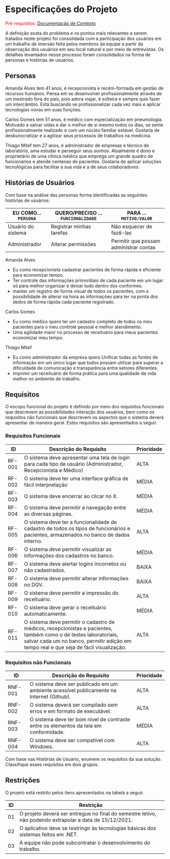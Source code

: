 # Especificações do Projeto

<span style="color:red">Pré-requisitos: <a href="1-Documentação de Contexto.md"> Documentação de Contexto</a></span>

A definição exata do problema e os pontos mais relevantes a serem tratados neste projeto foi consolidada com a participação dos usuários em um trabalho de imersão feita pelos membros da equipe a partir da observação dos usuários em seu local natural e por meio de entrevistas. Os detalhes levantados nesse processo foram consolidados na forma de personas e histórias de usuários.


## Personas

Amanda Alves tem 41 anos, é recepcionista e recém-formada em gestão de recursos humanos. Pensa em se desenvolver profissionalmente através de um mestrado fora do país, pois adora viajar, é solteira e sempre quis fazer um intercâmbio. Está buscando se profissionalizar cada vez mais e aplicar tecnologias novas em suas funções.

Carlos Gomes tem 51 anos, é médico com especialização em pneumologia. Motivado a salvar vidas e dar o melhor de si mesmo todos os dias, se sente profissionalmente realizado e com um núcleo familiar estável. Gostaria de desburocratizar e a agilizar seus processos de trabalhos na medicina.

Thiago Mitef tem 27 anos, é administrador de empresas e técnico de laboratório, ama estudar e perseguir seus sonhos. Atualmente é dono e proprietário de uma clínica médica que emprega um grande quadro de funcionários e atende centenas de pacientes. Gostaria de aplicar soluções tecnológicas para facilitar a sua vida e a de seus colaboradores.



## Histórias de Usuários

Com base na análise das personas forma identificadas as seguintes histórias de usuários:

|EU COMO... `PERSONA`| QUERO/PRECISO ... `FUNCIONALIDADE` |PARA ... `MOTIVO/VALOR`                 |
|--------------------|------------------------------------|----------------------------------------|
|Usuário do sistema  | Registrar minhas tarefas           | Não esquecer de fazê-las               |
|Administrador       | Alterar permissões                 | Permitir que possam administrar contas |

Amanda Alves
* Eu como recepcionista cadastrar pacientes de forma rápida e eficiente para economizar tempo.
* Ter controle das informações primordiais de cada paciente em um lugar só para melhor organizar e deixar tudo dentro dos conformes.
* manter um registro de forma visual de todos os pacientes, com a possibilidade de alterar na hora as informações para ter na ponta dos dedos de forma rápida cada paciente registrado.

Carlos Gomes
* Eu como médico quero ter um cadastro completo de todos os meu pacientes para o meu controle pessoal e melhor atendimento.
* Uma agilidade maior no processo de receituário para meus pacientes economizar meu tempo.

Thiago Mitef
* Eu como administrador da empresa quero Unificar todas as fontes de informação em um único lugar que todos possam utilizar para superar a dificuldade de comunicação e transparência entre setores diferentes.
* Imprimir um receituário de forma prática para uma qualidade de vida melhor no ambiente de trabalho.

## Requisitos

O escopo funcional do projeto é definido por meio dos requisitos funcionais que descrevem as possibilidades interação dos usuários, bem como os requisitos não funcionais que descrevem os aspectos que o sistema deverá apresentar de maneira geral. Estes requisitos são apresentados a seguir.


### Requisitos Funcionais

|ID    | Descrição do Requisito  | Prioridade |
|------|-----------------------------------------|----|
|RF-001| O sistema deve apresentar uma tela de login para cada tipo de usuário (Administrador, Recepcionista e Médico) | ALTA | 
|RF-002| O sistema deve ter uma interface gráfica de fácil interpretação   | MÉDIA |
|RF-003| O sistema deve encerrar ao clicar no X.   | MÉDIA |
|RF-004| O sistema deve permitir a navegação entre as diversas páginas.   | MÉDIA |
|RF-005| O sistema deve ter a funcionalidade de cadastro de todos os tipos de funcionários e pacientes, armazenados no banco de dados interno.   | ALTA |
|RF-006| O sistema deve permitir visualizar as informações dos cadastros no banco.   | MÉDIA |
|RF-007| O sistema deve alertar logins incorretos ou não cadastrados.   | BAIXA |
|RF-008| O sistema deve permitir alterar informações no DGV.   | BAIXA |
|RF-009| O sistema deve permitir a impressão do receituário.   | ALTA |
|RF-010| O sistema deve gerar o receituário automaticamente.   | MÉDIA |
|RF-011| O sistema deve permitir o cadastro de médicos, recepcionistas e pacientes, também como o de testes laboratoriais, salvar cada um no banco, permitir edição em tempo real e que seja de fácil visualização.   | ALTA |

### Requisitos não Funcionais

|ID     | Descrição do Requisito  |Prioridade |
|-------|-------------------------|----|
|RNF-001| O sistema deve ser publicado em um ambiente acessível publicamente na Internet (Github). | ALTA | 
|RNF-002| O sistema deverá ser compilado sem erros e em formato de executável. |  ALTA | 
|RNF-003| O sistema deve ter bom nível de contraste entre os elementos da tela em conformidade. |  MÉDIA |
|RNF-004| O sistema deve ser compatível com Windows. |  ALTA |

Com base nas Histórias de Usuário, enumere os requisitos da sua solução. Classifique esses requisitos em dois grupos:

## Restrições

O projeto está restrito pelos itens apresentados na tabela a seguir.

|ID| Restrição                                             |
|--|-------------------------------------------------------|
|01| O projeto deverá ser entregue no final do semestre letivo, não podendo extrapolar a data de 15/12/2021. |
|02| O aplicativo deve se restringir às tecnologias básicas dos sistemas feitos em .NET.        |
|03| A equipe não pode subcontratar o desenvolvimento do trabalho.       |
